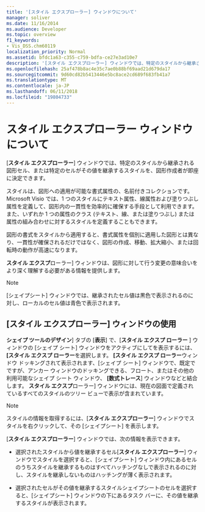 ```yaml
---
title: '[スタイル エクスプローラー] ウィンドウについて'
manager: soliver
ms.date: 11/16/2014
ms.audience: Developer
ms.topic: overview
f1_keywords:
- Vis_DSS.chm60119
localization_priority: Normal
ms.assetid: bfdc1a63-c355-c759-bdfa-ce27e3ad10e7
description: '[スタイル エクスプローラー] ウィンドウでは、特定のスタイルから継承される図形セル、または特定のセルがその値を継承するスタイルを、図形作成者が即座に決定できます。'
ms.openlocfilehash: 25af478b8ac4e35c7ae0b88bf69aad21d679da17
ms.sourcegitcommit: 9d60cd82b5413446e5bc8ace2cd689f683fb41a7
ms.translationtype: MT
ms.contentlocale: ja-JP
ms.lasthandoff: 06/11/2018
ms.locfileid: "19804733"
---
```

# <a name="about-the-style-explorer-window"></a>スタイル エクスプローラー ウィンドウについて

[**スタイル エクスプローラー**] ウィンドウでは、特定のスタイルから継承される図形セル、または特定のセルがその値を継承するスタイルを、図形作成者が即座に決定できます。 
  
スタイルは、図形への適用が可能な書式属性の、名前付きコレクションです。Microsoft Visio では、1 つのスタイルにテキスト属性、線属性および塗りつぶし属性を定義して、図形内の一貫性を効率的に確保する手段として利用できます。また、いずれか 1 つの属性のクラス (テキスト、線、または塗りつぶし) または属性の組み合わせに対するスタイルを定義することもできます。 
  
図形の書式をスタイルから適用すると、書式属性を個別に適用した図形とは異なり、一貫性が確保されるだけではなく、図形の作成、移動、拡大縮小、または回転時の動作が高速になります。 
  
**スタイル エクスプ**ローラー] ウィンドウは、図形に対して行う変更の意味合いをより深く理解する必要がある情報を提供します。 
  
> [!NOTE]
> [シェイプシート] ウィンドウでは、継承されたセル値は黒色で表示されるのに対し、ローカルのセル値は青色で表示されます。 
  
## <a name="using-the-style-explorer-window"></a>[スタイル エクスプローラー] ウィンドウの使用

**シェイプ ツールのデザイン**] タブの [**表示**] で、[**スタイル エクスプ ローラー** ] ウィンドウの [シェイプ シート] ウィンドウをアクティブにしてを表示するには、 **[スタイル エクスプ ローラー**を選択します。 **[スタイル エクスプ ローラー**ウィンドウ ドッキングされて表示されます、[シェイプ シート] ウィンドウで、既定でですが、アンカー ウィンドウのドッキングできる、フロート、またはその他の利用可能なシェイプ シート ウィンドウ、 **[数式トレース**] ウィンドウなどと結合します。 **スタイル エクスプ**ローラー] ウィンドウには、現在の図面で定義されているすべてのスタイルのツリー ビューで表示が含まれています。 
  
> [!NOTE]
> スタイルの情報を取得するには、[**スタイル エクスプローラー**] ウィンドウでスタイルを右クリックして、その [シェイプシート] を表示します。 
  
[**スタイル エクスプローラー**] ウィンドウでは、次の情報を表示できます。 
  
- 選択されたスタイルから値を継承するセル[**スタイル エクスプローラー**] ウィンドウでスタイルを選択すると、[シェイプシート] ウィンドウ内にあるセルのうちスタイルを継承するものはすべてハッチングなしで表示されるのに対し、スタイルを継承しないものはハッチングが薄く表示されます。 
    
- 選択されたセルがその値を継承するスタイルシェイプシートのセルを選択すると、[シェイプシート] ウィンドウの下にあるタスク バーに、その値を継承するスタイルが表示されます。 
    

